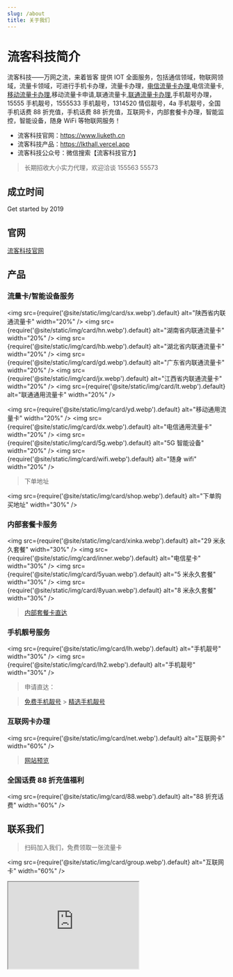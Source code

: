 ```yaml
---
slug: /about
title: 关于我们
---
```


# 流客科技简介

流客科技——万网之流，来着皆客
提供 IOT 全面服务，包括通信领域，物联网领域，流量卡领域，可进行手机卡办理，流量卡办理，<a href="/classify/dxcard">电信流量卡办理</a>,电信流量卡,<a href="/classify/ydcard">移动流量卡办理</a>,移动流量卡申请,联通流量卡,<a href="/classify/ltcard">联通流量卡办理</a>,手机靓号办理，15555 手机靓号，1555533 手机靓号，1314520 情侣靓号，4a 手机靓号，全国手机话费 88 折充值，手机话费 88 折充值，互联网卡，内部套餐卡办理，智能监控，智能设备，随身 WiFi 等物联网服务！

- 流客科技官网：https://www.liuketh.cn
- 流客科技产品：https://lkthall.vercel.app
- 流客科技公众号：微信搜索【流客科技官方】

> 长期招收大小实力代理，欢迎洽谈 155563 55573

## 成立时间

Get started by 2019

## 官网

[流客科技官网](https://www.liuketh.cn)

## 产品

### 流量卡/智能设备服务

<img
src={require('@site/static/img/card/sx.webp').default}
alt="陕西省内联通流量卡"
width="20%"
/>
<img
src={require('@site/static/img/card/hn.webp').default}
alt="湖南省内联通流量卡"
width="20%"
/>
<img
src={require('@site/static/img/card/hb.webp').default}
alt="湖北省内联通流量卡"
width="20%"
/>
<img
src={require('@site/static/img/card/gd.webp').default}
alt="广东省内联通流量卡"
width="20%"
/>
<img
src={require('@site/static/img/card/jx.webp').default}
alt="江西省内联通流量卡"
width="20%"
/>
<img
src={require('@site/static/img/card/lt.webp').default}
alt="联通通用流量卡"
width="20%"
/>

<img
src={require('@site/static/img/card/yd.webp').default}
alt="移动通用流量卡"
width="20%"
/>
<img
src={require('@site/static/img/card/dx.webp').default}
alt="电信通用流量卡"
width="20%"
/>
<img
src={require('@site/static/img/card/5g.webp').default}
alt="5G 智能设备"
width="20%"
/>
<img
src={require('@site/static/img/card/wifi.webp').default}
alt="随身 wifi"
width="20%"
/>

> 下单地址

<img
src={require('@site/static/img/card/shop.webp').default}
alt="下单购买地址"
width="30%"
/>

### 内部套餐卡服务

<img
src={require('@site/static/img/card/xinka.webp').default}
alt="29 米永久套餐"
width="30%"
/>
<img
src={require('@site/static/img/card/inner.webp').default}
alt="电信星卡"
width="30%"
/>
<img
src={require('@site/static/img/card/5yuan.webp').default}
alt="5 米永久套餐"
width="30%"
/>
<img
src={require('@site/static/img/card/8yuan.webp').default}
alt="8 米永久套餐"
width="30%"
/>

> [内部套餐卡直达](http://tc.liuketh.cn)

### 手机靓号服务

<img
src={require('@site/static/img/card/lh.webp').default}
alt="手机靓号"
width="30%"
/>
<img
src={require('@site/static/img/card/lh2.webp').default}
alt="手机靓号"
width="30%"
/>

> 申请直达：

> [免费手机靓号](http://iot.liuketh.cn) > [精选手机靓号](http://lh.liuketh.cn)

### 互联网卡办理

<img
src={require('@site/static/img/card/net.webp').default}
alt="互联网卡"
width="60%"
/>

> [网站预览](https://card.xuankaba.com/t/0.x5bgrv)

### 全国话费 88 折充值福利

<img
src={require('@site/static/img/card/88.webp').default}
alt="88 折充话费"
width="60%"
/>

## 联系我们

> 扫码加入我们，免费领取一张流量卡

<img
src={require('@site/static/img/card/group.webp').default}
alt="互联网卡"
width="60%"
/>

<iframe
          id="inlineFrameExample"
          title="Inline Frame Example"
          width="300"
          height="200"
          src="https://www.openstreetmap.org/export/embed.html?bbox=-0.004017949104309083%2C51.47612752641776%2C0.00030577182769775396%2C51.478569861898606&layer=mapnik"
        ></iframe>
